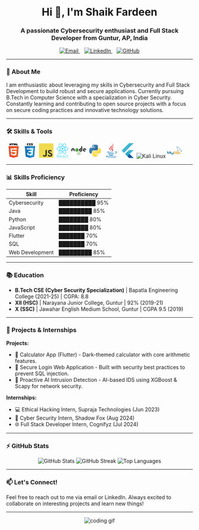 <h1 align="center">Hi 👋, I'm Shaik Fardeen</h1>
<h3 align="center">A passionate Cybersecurity enthusiast and Full Stack Developer from Guntur, AP, India</h3>

<p align="center">
  <a href="mailto:fardeensk510@gmail.com">
    <img src="https://img.shields.io/badge/Email-fardeensk510@gmail.com-blue?style=for-the-badge&logo=gmail" alt="Email" />
  </a>
  &nbsp;&nbsp;
  <a href="https://linkedin.com/in/hjsdh" target="_blank">
    <img src="https://img.shields.io/badge/LinkedIn-Shaik_Fardeen-blue?style=for-the-badge&logo=linkedin" alt="LinkedIn" />
  </a>
  &nbsp;&nbsp;
  <a href="https://github.com/Fardeen-code" target="_blank">
    <img src="https://img.shields.io/badge/GitHub-Fardeen-code-black?style=for-the-badge&logo=github" alt="GitHub" />
  </a>
</p>



---

### 🚀 About Me  
I am enthusiastic about leveraging my skills in Cybersecurity and Full Stack Development to build robust and secure applications. Currently pursuing B.Tech in Computer Science with a specialization in Cyber Security. Constantly learning and contributing to open source projects with a focus on secure coding practices and innovative technology solutions.

---

### 🛠️ Skills & Tools

<p align="left">
  <img src="https://raw.githubusercontent.com/devicons/devicon/master/icons/html5/html5-original-wordmark.svg" alt="HTML5" width="40" height="40"/>  
  <img src="https://raw.githubusercontent.com/devicons/devicon/master/icons/css3/css3-original-wordmark.svg" alt="CSS3" width="40" height="40"/>  
  <img src="https://raw.githubusercontent.com/devicons/devicon/master/icons/javascript/javascript-original.svg" alt="JavaScript" width="40" height="40"/>  
  <img src="https://raw.githubusercontent.com/devicons/devicon/master/icons/react/react-original-wordmark.svg" alt="React" width="40" height="40"/>
  <img src="https://raw.githubusercontent.com/devicons/devicon/master/icons/nodejs/nodejs-original-wordmark.svg" alt="NodeJS" width="40" height="40"/>  
  <img src="https://raw.githubusercontent.com/devicons/devicon/master/icons/python/python-original.svg" alt="Python" width="40" height="40"/>  
  <img src="https://raw.githubusercontent.com/devicons/devicon/master/icons/java/java-original.svg" alt="Java" width="40" height="40"/>
  <img src="https://raw.githubusercontent.com/devicons/devicon/master/icons/flutter/flutter-original.svg" alt="Flutter" width="40" height="40"/>
  <img src="https://upload.wikimedia.org/wikipedia/commons/8/8e/Kali_Linux_Logo.svg" alt="Kali Linux" width="40" height="40"/>
  <img src="https://raw.githubusercontent.com/devicons/devicon/master/icons/mysql/mysql-original-wordmark.svg" alt="MySQL" width="40" height="40"/>
</p>

---

### 📊 Skills Proficiency

| Skill          | Proficiency          |
| -------------- | -------------------- |
| Cybersecurity  | ██████████ 95%       |
| Java           | █████████ 85%        |
| Python         | ████████ 80%         |
| JavaScript     | ████████ 80%         |
| Flutter        | ███████ 70%          |
| SQL            | ███████ 70%          |
| Web Development| █████████ 85%        |

---

### 📚 Education

- **B.Tech CSE (Cyber Security Specialization)** | Bapatla Engineering College (2021-25) | CGPA: 8.8  
- **XII (HSC)** | Narayana Junior College, Guntur | 92% (2019-21)  
- **X (SSC)** | Jawahar English Medium School, Guntur | CGPA 9.5 (2019)

---

### 💼 Projects & Internships

**Projects:**  
- 🔹 Calculator App (Flutter) - Dark-themed calculator with core arithmetic features.  
- 🔹 Secure Login Web Application - Built with security best practices to prevent SQL injection.  
- 🔹 Proactive AI Intrusion Detection - AI-based IDS using XGBoost & Scapy for network security.

**Internships:**  
- 💻 Ethical Hacking Intern, Supraja Technologies (Jun 2023)  
- 🔐 Cyber Security Intern, Shadow Fox (Aug 2024)  
- 🌐 Full Stack Developer Intern, Cognifyz (Jul 2024)

---

### ⚡ GitHub Stats
<p align="center">
  <img height="150" src="https://github-readme-stats.vercel.app/api?username=Fardeen-code&show_icons=true&locale=en&theme=dark" alt="GitHub Stats" />
  <img height="150" src="https://github-readme-streak-stats.herokuapp.com/?user=Fardeen-code&theme=dark" alt="GitHub Streak" />
  <img height="150" src="https://github-readme-stats.vercel.app/api/top-langs/?username=Fardeen-code&layout=compact&langs_count=8&theme=dark" alt="Top Languages" />
</p>

---

### 📫 Let's Connect!

Feel free to reach out to me via email or LinkedIn. Always excited to collaborate on interesting projects and learn new things!

---

<p align="center">
  <img src="https://media.giphy.com/media/l44Qsb9XEKNmywqZa/giphy.gif" alt="coding gif" width="300" />
</p>
